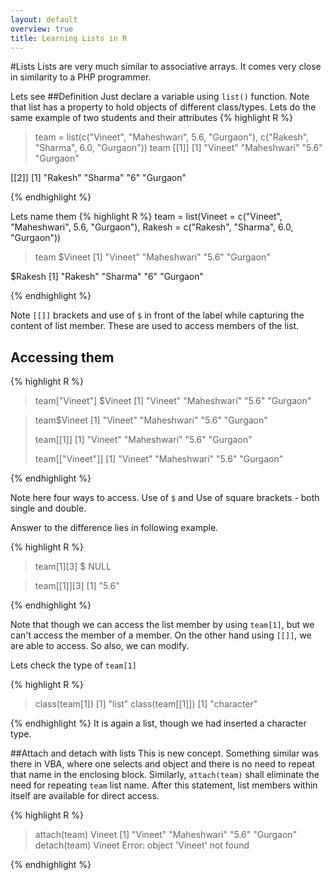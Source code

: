 ```yaml
---
layout: default
overview: true
title: Learning Lists in R
---
```


#Lists
Lists are very much similar to associative arrays. It comes very close in similarity to a PHP programmer.

Lets see
##Definition
Just declare a variable using ``list()`` function. Note that list has a property to hold objects of different class/types. Lets do the same example of two students and their attributes
{% highlight R %}
>team = list(c("Vineet", "Maheshwari", 5.6, "Gurgaon"), c("Rakesh", "Sharma", 6.0, "Gurgaon"))
> team
[[1]]
[1] "Vineet"     "Maheshwari" "5.6"        "Gurgaon"   

[[2]]
[1] "Rakesh"  "Sharma"  "6"       "Gurgaon"
> 
> 
{% endhighlight %}

Lets name them
{% highlight R %}
team = list(Vineet = c("Vineet", "Maheshwari", 5.6, "Gurgaon"), Rakesh = c("Rakesh", "Sharma", 6.0, "Gurgaon"))
> team
$Vineet
[1] "Vineet"     "Maheshwari" "5.6"        "Gurgaon"   

$Rakesh
[1] "Rakesh"  "Sharma"  "6"       "Gurgaon"

> 
{% endhighlight %}

Note ``[[]]`` brackets and use of ``$`` in front of the label while capturing the content of list member. These are used to access members of the list.

## Accessing them

{% highlight R %}
> team["Vineet"]
$Vineet
[1] "Vineet"     "Maheshwari" "5.6"        "Gurgaon"   

> team$Vineet
[1] "Vineet"     "Maheshwari" "5.6"        "Gurgaon"   
> 
> team[[1]]
[1] "Vineet"     "Maheshwari" "5.6"        "Gurgaon"   
>
> team[["Vineet"]]
[1] "Vineet"     "Maheshwari" "5.6"        "Gurgaon"   

{% endhighlight %}

Note here four ways to access. Use of ``$`` and Use of square brackets - both single and double.

Answer to the difference lies in following example.

{% highlight R %}
> team[1][3]
$<NA>
NULL

> team[[1]][3]
[1] "5.6"
> 
{% endhighlight %}

Note that though we can access the list member by using ``team[1]``, but we can't access the member of a member. On the other hand using ``[[]]``, we are able to access. So also, we can modify.

Lets check the type of ``team[1]``

{% highlight R %}
> class(team[1])
[1] "list"
> class(team[[1]])
[1] "character"
> 
{% endhighlight %}
It is again a list, though we had inserted a character type.

##Attach and detach with lists
This is new concept. Something similar was there in VBA, where one selects and object and there is no need to repeat that name in the enclosing block. Similarly, ``attach(team)`` shall eliminate the need for repeating ``team`` list name. After this statement, list members within itself are available for direct access.

{% highlight R %}
> attach(team)
> Vineet
[1] "Vineet"     "Maheshwari" "5.6"        "Gurgaon"   
> detach(team)
> Vineet
Error: object 'Vineet' not found
> 
{% endhighlight %}
